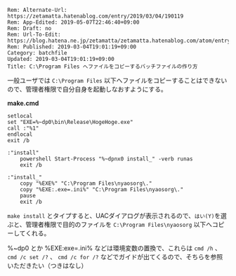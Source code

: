 ```header
Rem: Alternate-Url: https://zetamatta.hatenablog.com/entry/2019/03/04/190119
Rem: App-Edited: 2019-05-07T22:46:40+09:00
Rem: Draft: no
Rem: Url-To-Edit: https://blog.hatena.ne.jp/zetamatta/zetamatta.hatenablog.com/atom/entry/17680117126987734492
Rem: Published: 2019-03-04T19:01:19+09:00
Category: batchfile
Updated: 2019-03-04T19:01:19+09:00
Title: C:\Program Files へファイルをコピーするバッチファイルの作り方
```
一般ユーザでは `C:\Program Files` 以下へファイルをコピーすることはできないので、管理者権限で自分自身を起動しなおすようにする。

**make.cmd**

```cmd.exe
setlocal
set "EXE=%~dp0\bin\Release\HogeHoge.exe"
call :"%1"
endlocal
exit /b

:"install"
    powershell Start-Process "%~dpnx0 install_" -verb runas
    exit /b

:"install_"
    copy "%EXE%" "C:\Program Files\nyaosorg\."
    copy "%EXE:.exe=.ini%" "C:\Program Files\nyaosorg\."
    pause
    exit /b
```

`make install` とタイプすると、UACダイアログが表示されるので、`はい(Y)`を選ぶと、管理者権限で目的のファイルを `C:\Program Files\nyaosorg` 以下へコピーしてくれる。

%~dp0 とか %EXE:exe=.ini% などは環境変数の置換で、これらは `cmd /h` 、 `cmd /c set /?` 、 `cmd /c for /?` などでガイドが出てくるので、そちらを参照いただきたい（つきはなし）
